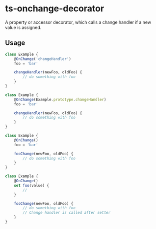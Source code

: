 # ts-onchange-decorator

A property or accessor decorator, which calls a change handler if a new value is assigned.

## Usage

```javascript
class Example {
    @OnChange('changeHandler')
    foo = 'bar'

    changeHandler(newFoo, oldFoo) {
        // do something with foo
    }
}
```

```javascript
class Example {
    @OnChange(Example.prototype.changeHandler)
    foo = 'bar'

    changeHandler(newFoo, oldFoo) {
        // do something with foo
    }
}
```

```javascript
class Example {
    @OnChange()
    foo = 'bar'

    fooChange(newFoo, oldFoo) {
        // do something with foo
    }
}
```

```javascript
class Example {
    @OnChange()
    set foo(value) {
        //
    } 

    fooChange(newFoo, oldFoo) {
        // do something with foo
        // Change handler is called after setter
    }
}
```